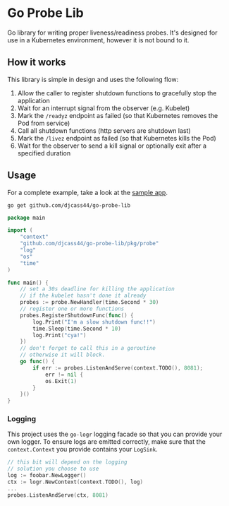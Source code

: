 # Go Probe Lib

Go library for writing proper liveness/readiness probes.
It's designed for use in a Kubernetes environment, however it is not bound to it.

## How it works

This library is simple in design and uses the following flow:

1. Allow the caller to register shutdown functions to gracefully stop the application
2. Wait for an interrupt signal from the observer (e.g. Kubelet)
3. Mark the `/readyz` endpoint as failed (so that Kubernetes removes the Pod from service)
4. Call all shutdown functions (http servers are shutdown last)
5. Mark the `/livez` endpoint as failed (so that Kubernetes kills the Pod)
6. Wait for the observer to send a kill signal or optionally exit after a specified duration

## Usage

For a complete example, take a look at the [sample app](./example/main.go).

```commandline
go get github.com/djcass44/go-probe-lib
```

```go
package main

import (
	"context"
	"github.com/djcass44/go-probe-lib/pkg/probe"
	"log"
	"os"
	"time"
)

func main() {
	// set a 30s deadline for killing the application
	// if the kubelet hasn't done it already
	probes := probe.NewHandler(time.Second * 30)
	// register one or more functions
	probes.RegisterShutdownFunc(func() {
		log.Print("I'm a slow shutdown func!!")
		time.Sleep(time.Second * 10)
		log.Print("cya!")
	})
	// don't forget to call this in a goroutine
	// otherwise it will block.
	go func() {
		if err := probes.ListenAndServe(context.TODO(), 8081);
			err != nil {
			os.Exit(1)
		}
	}()
}
```

### Logging

This project uses the `go-logr` logging facade so that you can provide your own logger.
To ensure logs are emitted correctly, make sure that the `context.Context` you provide contains your `LogSink`.

```go
// this bit will depend on the logging
// solution you choose to use
log := foobar.NewLogger()
ctx := logr.NewContext(context.TODO(), log)
...
probes.ListenAndServe(ctx, 8081)
```
